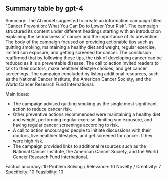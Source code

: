 ## Summary table by gpt-4
Summary: 
The AI model suggested to create an information campaign titled "Cancer Prevention: What You Can Do to Lower Your Risk". The campaign structured its content under different headings starting with an introduction explaining the seriousness of cancer and the importance of its prevention. The body of the campaign focused on providing actionable tips such as quitting smoking, maintaining a healthy diet and weight, regular exercise, limited sun exposure, and getting screened for cancer. The conclusion reaffirmed that by following these tips, the risk of developing cancer can be reduced as it is a preventable disease. The call to action invited readers to talk to their doctors, make healthier lifestyle choices, and get cancer screenings. The campaign concluded by listing additional resources, such as the National Cancer Institute, the American Cancer Society, and the World Cancer Research Fund International.

Main Ideas: 
- The campaign advised quitting smoking as the single most significant action to reduce cancer risk. 
- Other preventive actions recommended were maintaining a healthy diet and weight, performing regular exercise, limiting sun exposure, and having regular cancer screenings according to risk.
- A call to action encouraged people to initiate discussions with their doctors, live healthier lifestyles, and get screened for cancer if they were high risk.
- The campaign provided links to additional resources such as the National Cancer Institute, the American Cancer Society, and the World Cancer Research Fund International.

Factual accuracy: 10
Problem Solving / Relevance: 10
Novelty / Creativity: 7
Specificity: 10
Feasibility: 10